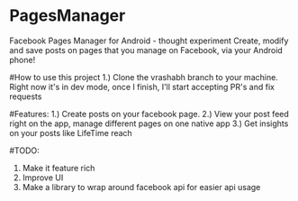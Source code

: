 # PagesManager
Facebook Pages Manager for Android - thought experiment
Create, modify and save posts on pages that you manage on Facebook, via your Android phone! 

#How to use this project
1.) Clone the vrashabh branch to your machine.
Right now it's in dev mode, once I finish, I'll start accepting PR's and fix requests
 
#Features:
1.) Create posts on your facebook page.
2.) View your post feed right on the app, manage different pages on one native app
3.) Get insights on your posts like LifeTime reach

#TODO:
1. Make it feature rich
2. Improve UI
3. Make a library to wrap around facebook api for easier api usage

